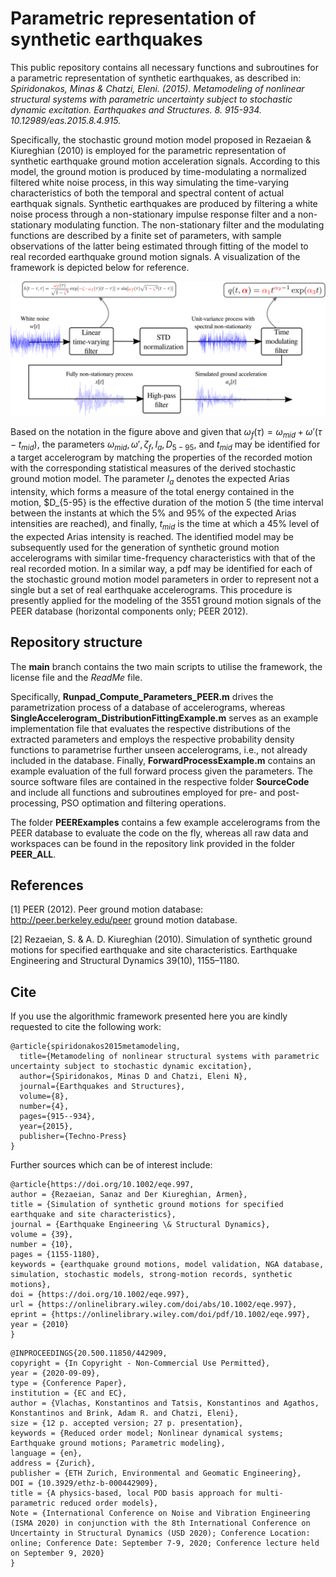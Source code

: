 # Parametric representation of synthetic earthquakes 

This public repository contains all necessary functions and subroutines for a parametric representation of synthetic earthquakes, as described in: *Spiridonakos, Minas & Chatzi, Eleni. (2015). Metamodeling of nonlinear structural systems with parametric uncertainty subject to stochastic dynamic excitation. Earthquakes and Structures. 8. 915-934. 10.12989/eas.2015.8.4.915.*

Specifically, the stochastic ground motion model proposed in Rezaeian & Kiureghian (2010) is employed for the parametric representation of synthetic earthquake ground motion acceleration signals. According to this model, the ground motion is produced by time-modulating a normalized filtered white noise process, in this way simulating the time-varying characteristics of both the temporal and spectral content of actual earthquak signals. Synthetic earthquakes are produced by filtering a white noise process through a non-stationary impulse response filter and a non-stationary  modulating function. The non-stationary filter and the modulating functions are described by a finite set of parameters, with sample observations of the latter being estimated through fitting of the model to real recorded earthquake ground motion signals. A visualization of the framework is depicted below for reference.


![Process Visualization](/Visualization.png?raw=true "Schematic of the process")


Based on the notation in the figure above and given that $\omega_f(\tau)=\omega_{mid}+\omega'(\tau-t_{mid})$, the parameters $\omega_{mid}, {\omega}', \zeta_f, I_a,D_{5−95}$, and $t_{mid}$ may be identified for a target accelerogram by matching the properties of the recorded motion with the corresponding statistical measures of the derived stochastic ground motion model. The parameter $I_a$ denotes the expected Arias intensity, which forms a measure of the total energy contained in the motion, $D_{5-95} is the effective duration of the motion 5 (the time interval between the instants at which the $5\%$ and $95\%$ of the expected Arias intensities are reached), and finally, $t_{mid}$ is the time at which a 45% level of the expected Arias intensity is reached. The identified model may be subsequently used for the generation of synthetic ground motion accelerograms with similar time-frequency characteristics with that of the real recorded motion. In a similar way, a pdf may be identified for each of the stochastic ground motion model parameters in order to represent not a single but a set of real earthquake accelerograms. This procedure is presently applied for the modeling of the 3551 ground motion
signals of the PEER database (horizontal components only; PEER 2012). 

## Repository structure

The **main** branch contains the two main scripts to utilise the framework, the license file and the *ReadMe* file.

Specifically, **Runpad_Compute_Parameters_PEER.m** drives the parametrization process of a database of accelerograms, whereas **SingleAccelerogram_DistributionFittingExample.m** serves as an example implementation file that evaluates the respective distributions of the extracted parameters and employs the respective probability density functions to parametrise further unseen accelerograms, i.e., not already included in the database.
Finally, **ForwardProcessExample.m** contains an example evaluation of the full forward process given the parameters.
The source software files are contained in the respective folder **SourceCode** and include all functions and subroutines employed for pre- and post-processing, PSO optimation and filtering operations.

The folder **PEERExamples** contains a few example accelerograms from the PEER database to evaluate the code on the fly, whereas all raw data and workspaces can be found in the repository link provided in the folder **PEER_ALL**.

## References
[1] PEER (2012). Peer ground motion database: http://peer.berkeley.edu/peer ground motion database.

[2] Rezaeian, S. & A. D. Kiureghian (2010). Simulation of synthetic ground motions for specified earthquake and site characteristics. Earthquake Engineering and Structural Dynamics 39(10), 1155–1180.


## Cite

If you use the algorithmic framework presented here you are kindly requested to cite the following work:

```
@article{spiridonakos2015metamodeling,
  title={Metamodeling of nonlinear structural systems with parametric uncertainty subject to stochastic dynamic excitation},
  author={Spiridonakos, Minas D and Chatzi, Eleni N},
  journal={Earthquakes and Structures},
  volume={8},
  number={4},
  pages={915--934},
  year={2015},
  publisher={Techno-Press}
}
```
Further sources which can be of interest include:
```
@article{https://doi.org/10.1002/eqe.997,
author = {Rezaeian, Sanaz and Der Kiureghian, Armen},
title = {Simulation of synthetic ground motions for specified earthquake and site characteristics},
journal = {Earthquake Engineering \& Structural Dynamics},
volume = {39},
number = {10},
pages = {1155-1180},
keywords = {earthquake ground motions, model validation, NGA database, simulation, stochastic models, strong-motion records, synthetic motions},
doi = {https://doi.org/10.1002/eqe.997},
url = {https://onlinelibrary.wiley.com/doi/abs/10.1002/eqe.997},
eprint = {https://onlinelibrary.wiley.com/doi/pdf/10.1002/eqe.997},
year = {2010}
}
```
```
@INPROCEEDINGS{20.500.11850/442909,
copyright = {In Copyright - Non-Commercial Use Permitted},
year = {2020-09-09},
type = {Conference Paper},
institution = {EC and EC},
author = {Vlachas, Konstantinos and Tatsis, Konstantinos and Agathos, Konstantinos and Brink, Adam R. and Chatzi, Eleni},
size = {12 p. accepted version; 27 p. presentation},
keywords = {Reduced order model; Nonlinear dynamical systems; Earthquake ground motions; Parametric modeling},
language = {en},
address = {Zurich},
publisher = {ETH Zurich, Environmental and Geomatic Engineering},
DOI = {10.3929/ethz-b-000442909},
title = {A physics-based, local POD basis approach for multi-parametric reduced order models},
Note = {International Conference on Noise and Vibration Engineering (ISMA 2020) in conjunction with the 8th International Conference on Uncertainty in Structural Dynamics (USD 2020); Conference Location: online; Conference Date: September 7-9, 2020; Conference lecture held on September 9, 2020}
}
```


